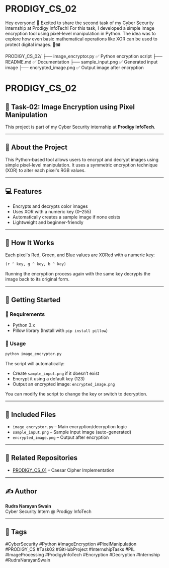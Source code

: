 # PRODIGY_CS_02
Hey everyone! 👋 Excited to share the second task of my Cyber Security Internship at Prodigy InfoTech!  For this task, I developed a simple image encryption tool using pixel-level manipulation in Python. The idea was to explore how even basic mathematical operations like XOR can be used to protect digital images. 🔢🖼️


PRODIGY_CS_02/
├── image_encryptor.py        ✅ Python encryption script
├── README.md                 ✅ Documentation
├── sample_input.png          ✅ Generated input image
├── encrypted_image.png       ✅ Output image after encryption


# PRODIGY_CS_02

## 🔐 Task-02: Image Encryption using Pixel Manipulation

This project is part of my Cyber Security internship at **Prodigy InfoTech**.

---

## 🧠 About the Project

This Python-based tool allows users to encrypt and decrypt images using simple pixel-level manipulation. It uses a symmetric encryption technique (XOR) to alter each pixel's RGB values.

---

## 💻 Features

- Encrypts and decrypts color images
- Uses XOR with a numeric key (0–255)
- Automatically creates a sample image if none exists
- Lightweight and beginner-friendly

---

## 📸 How It Works

Each pixel's Red, Green, and Blue values are XORed with a numeric key:
```python
(r ^ key, g ^ key, b ^ key)
```
Running the encryption process again with the same key decrypts the image back to its original form.

---

## 🚀 Getting Started

### 🔧 Requirements
- Python 3.x
- Pillow library (Install with `pip install pillow`)

### 🧪 Usage

```bash
python image_encryptor.py
```
The script will automatically:
- Create `sample_input.png` if it doesn’t exist
- Encrypt it using a default key (123)
- Output an encrypted image: `encrypted_image.png`

You can modify the script to change the key or switch to decryption.

---

## 📁 Included Files

- `image_encryptor.py` – Main encryption/decryption logic
- `sample_input.png` – Sample input image (auto-generated)
- `encrypted_image.png` – Output after encryption

---

## 🔗 Related Repositories

- [PRODIGY_CS_01](https://github.com/rudranarayan992/PRODIGY_CS_01) – Caesar Cipher Implementation

---

## ✍️ Author

**Rudra Narayan Swain**  
Cyber Security Intern @ Prodigy InfoTech

---

## 📌 Tags

#CyberSecurity #Python #ImageEncryption #PixelManipulation #PRODIGY_CS #Task02 #GitHubProject #InternshipTasks #PIL #ImageProcessing #ProdigyInfoTech #Encryption #Decryption #Internship #RudraNarayanSwain

